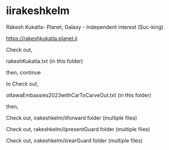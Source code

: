 # iirakeshkelm

Rakesh Kukatla- Planet, Galaxy - Independent interest (Suc-king)

https://rakeshkukatla.planet.ii

Check out, 

rakeshKukatla.txt (in this folder)

then, continue

to Check out, 

ottawaEmbassies2023withCarToCarveOut.txt (in this folder)

then,

Check out, irakeshkelm/iiforward folder (multiple files)

Check out, rakeshkelm/iipresentGuard folder (multiple files)

Check out, irakeshkelm/iirearGuard folder (multiple files)

